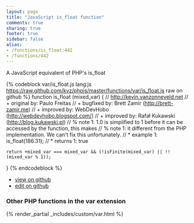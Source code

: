```yaml
---
layout: page
title: "JavaScript is_float function"
comments: true
sharing: true
footer: true
sidebar: false
alias:
- /functions/is_float:442
- /functions/442
---
```

<!-- Generated by Rakefile:build -->
A JavaScript equivalent of PHP's is_float

{% codeblock var/is_float.js lang:js https://raw.github.com/kvz/phpjs/master/functions/var/is_float.js raw on github %}
function is_float (mixed_var) {
    // http://kevin.vanzonneveld.net
    // +   original by: Paulo Freitas
    // +   bugfixed by: Brett Zamir (http://brett-zamir.me)
    // +   improved by: WebDevHobo (http://webdevhobo.blogspot.com/)
    // +   improved by: Rafał Kukawski (http://blog.kukawski.pl)
    // %        note 1: 1.0 is simplified to 1 before it can be accessed by the function, this makes
    // %        note 1: it different from the PHP implementation. We can't fix this unfortunately.
    // *     example 1: is_float(186.31);
    // *     returns 1: true

    return +mixed_var === mixed_var && (!isFinite(mixed_var) || !!(mixed_var % 1));
}
{% endcodeblock %}

 - [view on github](https://github.com/kvz/phpjs/blob/master/functions/var/is_float.js)
 - [edit on github](https://github.com/kvz/phpjs/edit/master/functions/var/is_float.js)

### Other PHP functions in the var extension
{% render_partial _includes/custom/var.html %}
